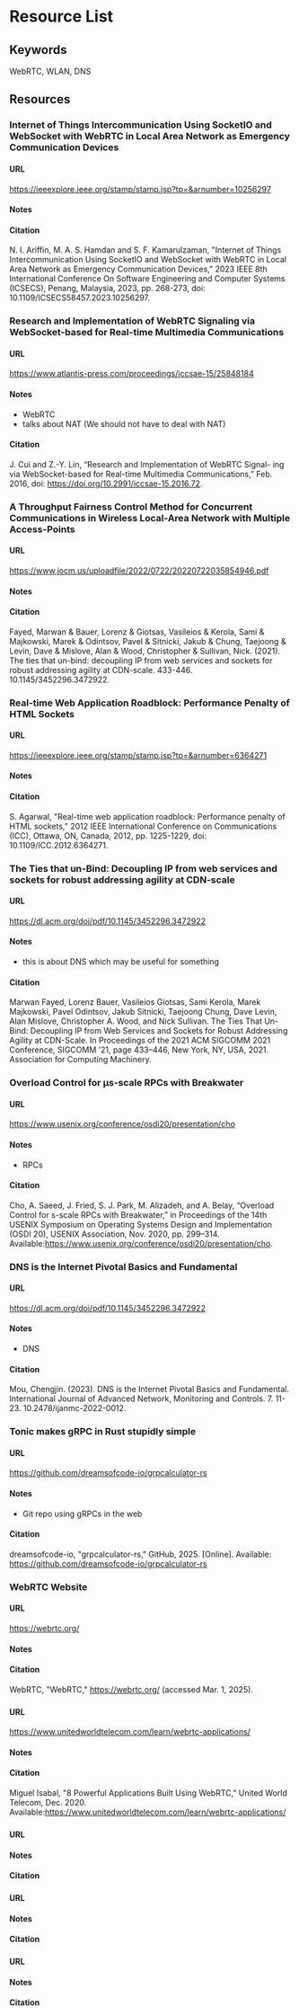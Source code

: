 # Resource List
## Keywords
WebRTC, WLAN, DNS

## Resources
### Internet of Things Intercommunication Using SocketIO and WebSocket with WebRTC in Local Area Network as Emergency Communication Devices
#### URL
https://ieeexplore.ieee.org/stamp/stamp.jsp?tp=&arnumber=10256297
#### Notes
#### Citation
N. I. Ariffin, M. A. S. Hamdan and S. F. Kamarulzaman, "Internet of Things Intercommunication Using SocketIO and WebSocket with WebRTC in Local Area Network as Emergency Communication Devices," 2023 IEEE 8th International Conference On Software Engineering and Computer Systems (ICSECS), Penang, Malaysia, 2023, pp. 268-273, doi: 10.1109/ICSECS58457.2023.10256297.

### Research and Implementation of WebRTC Signaling via WebSocket-based for Real-time Multimedia Communications
#### URL
https://www.atlantis-press.com/proceedings/iccsae-15/25848184
#### Notes
- WebRTC
- talks about NAT (We should not have to deal with NAT)
#### Citation
J. Cui and Z.-Y. Lin, “Research and Implementation of WebRTC Signal- ing via WebSocket-based for Real-time Multimedia Communications,” Feb. 2016, doi: https://doi.org/10.2991/iccsae-15.2016.72.

### A Throughput Fairness Control Method for Concurrent Communications in Wireless Local-Area Network with Multiple Access-Points
#### URL
https://www.jocm.us/uploadfile/2022/0722/20220722035854946.pdf
#### Notes
#### Citation
Fayed, Marwan & Bauer, Lorenz & Giotsas, Vasileios & Kerola, Sami & Majkowski, Marek & Odintsov, Pavel & Sitnicki, Jakub & Chung, Taejoong & Levin, Dave & Mislove, Alan & Wood, Christopher & Sullivan, Nick. (2021). The ties that un-bind: decoupling IP from web services and sockets for robust addressing agility at CDN-scale. 433-446. 10.1145/3452296.3472922. 

### Real-time Web Application Roadblock: Performance Penalty of HTML Sockets
#### URL
https://ieeexplore.ieee.org/stamp/stamp.jsp?tp=&arnumber=6364271
#### Notes
#### Citation
S. Agarwal, "Real-time web application roadblock: Performance penalty of HTML sockets," 2012 IEEE International Conference on Communications (ICC), Ottawa, ON, Canada, 2012, pp. 1225-1229, doi: 10.1109/ICC.2012.6364271.

### The Ties that un-Bind: Decoupling IP from web services and sockets for robust addressing agility at CDN-scale
#### URL
https://dl.acm.org/doi/pdf/10.1145/3452296.3472922
#### Notes
- this is about DNS which may be useful for something
#### Citation
Marwan Fayed, Lorenz Bauer, Vasileios Giotsas, Sami Kerola, Marek Majkowski, Pavel Odintsov, Jakub Sitnicki, Taejoong Chung, Dave Levin, Alan Mislove, Christopher A. Wood, and Nick Sullivan. The Ties That Un-Bind: Decoupling IP from Web Services and Sockets for Robust Addressing Agility at CDN-Scale. In Proceedings of the 2021 ACM SIGCOMM 2021 Conference, SIGCOMM ’21, page 433–446, New York, NY, USA, 2021. Association for Computing Machinery.

### Overload Control for µs-scale RPCs with Breakwater
#### URL
https://www.usenix.org/conference/osdi20/presentation/cho
#### Notes
- RPCs
#### Citation
Cho, A. Saeed, J. Fried, S. J. Park, M. Alizadeh, and A. Belay, “Overload Control for s-scale RPCs with Breakwater,” in Proceedings of the 14th USENIX Symposium on Operating Systems Design and Implementation (OSDI 20), USENIX Association, Nov. 2020, pp. 299–314. Available:https://www.usenix.org/conference/osdi20/presentation/cho.

### DNS is the Internet Pivotal Basics and Fundamental
#### URL
https://dl.acm.org/doi/pdf/10.1145/3452296.3472922
#### Notes
- DNS
#### Citation
Mou, Chengjin. (2023). DNS is the Internet Pivotal Basics and Fundamental. International Journal of Advanced Network, Monitoring and Controls. 7. 11-23. 10.2478/ijanmc-2022-0012. 

### Tonic makes gRPC in Rust stupidly simple
#### URL
https://github.com/dreamsofcode-io/grpcalculator-rs
#### Notes
- Git repo using gRPCs in the web
#### Citation
dreamsofcode-io, "grpcalculator-rs," GitHub, 2025. [Online]. Available: https://github.com/dreamsofcode-io/grpcalculator-rs

### WebRTC Website
#### URL
https://webrtc.org/
#### Notes
#### Citation
WebRTC, "WebRTC," https://webrtc.org/ (accessed Mar. 1, 2025).

###
#### URL
https://www.unitedworldtelecom.com/learn/webrtc-applications/
#### Notes
#### Citation
Miguel Isabal, "8 Powerful Applications Built Using WebRTC," United World Telecom, Dec. 2020. Available:https://www.unitedworldtelecom.com/learn/webrtc-applications/

### 
#### URL
#### Notes
#### Citation

###
#### URL
#### Notes
#### Citation

###
#### URL
#### Notes
#### Citation
